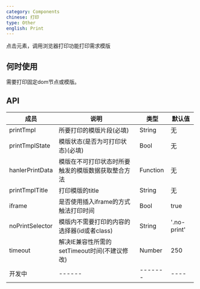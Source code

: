 ```yaml
---
category: Components
chinese: 打印
type: Other
english: Print
---
```


点击元素，调用浏览器打印功能打印需求模版

## 何时使用

需要打印固定dom节点或模版。

## API


| 成员        | 说明           | 类型               | 默认值       |
|-------------|----------------|--------------------|--------------|
| printTmpl       | 所要打印的模版片段(必填)             | String  |   无   |
| printTmplState  | 模版状态(是否为可打印状态)(必填)      | Bool    |   无   |
| hanlerPrintData | 模版在不可打印状态时所要触发的模版数据获取整合方法  | Function |  无  |
| printTmplTitle  | 打印模版的title                    | String    |   无   |
| iframe          | 是否使用插入iframe的方式触法打印时间     | Bool     |   true   |
| noPrintSelector | 模版内不需要打印的内容的选择器(id或者class)     | String     |   '.no-print'   |
| timeout         | 解决IE兼容性所需的setTimeout时间(不建议修改)  | Number |  250  |
| 开发中           |  ------                              |   -------  |  ----  |